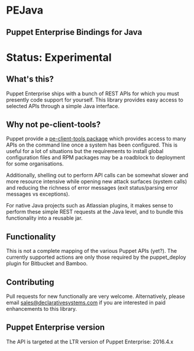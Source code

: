 # PEJava
## Puppet Enterprise Bindings for Java

# Status: Experimental

## What's this?
Puppet Enterprise ships with a bunch of REST APIs for which you must presently code support for yourself.  This library provides easy access to selected APIs through a simple Java interface.

## Why not pe-client-tools?
Puppet provide a [pe-client-tools package](https://docs.puppet.com/pe/latest/install_pe_client_tools.html) which provides access to many APIs on the command line once a system has been configured.  This is useful for a lot of situations but the requirements to install global configuration files and RPM packages may be a roadblock to deployment for some organisations.

Additionally, shelling out to perform API calls can be somewhat slower and more resource intensive while opening new attack surfaces (system calls) and reducing the richness of error messages (exit status/parsing error messages vs exceptions).

For native Java projects such as Atlassian plugins, it makes sense to perform these simple REST requests at the Java level, and to bundle this functionality into a reusable jar.

## Functionality
This is not a complete mapping of the various Puppet APIs (yet?).  The currently supported actions are only those required by the puppet_deploy plugin for Bitbucket and Bamboo.

## Contributing
Pull requests for new functionally are very welcome.  Alternatively, please email sales@declarativesystems.com if you are interested in paid enhancements to this library.

## Puppet Enterprise version
The API is targeted at the LTR version of Puppet Enterprise: 2016.4.x